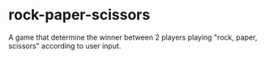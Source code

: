 # rock-paper-scissors
A game that determine the winner between 2 players playing "rock, paper, scissors" according to user input.

